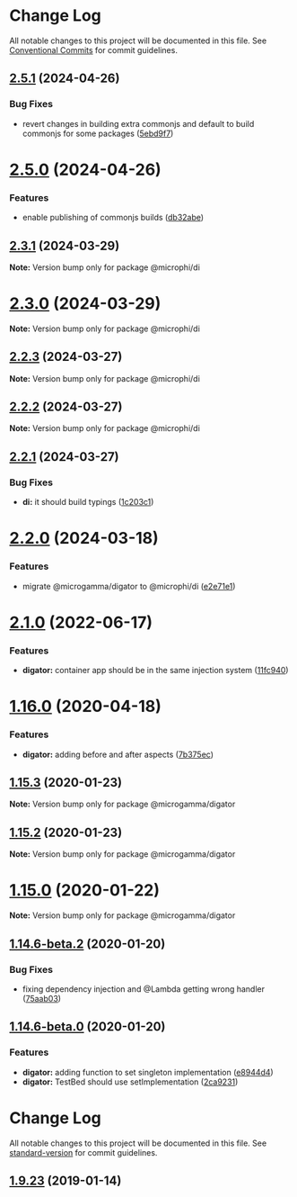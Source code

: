 # Change Log

All notable changes to this project will be documented in this file.
See [Conventional Commits](https://conventionalcommits.org) for commit guidelines.

## [2.5.1](https://github.com/microph1/microphi/compare/v2.5.0...v2.5.1) (2024-04-26)


### Bug Fixes

* revert changes in building extra commonjs and default to build commonjs for some packages ([5ebd9f7](https://github.com/microph1/microphi/commit/5ebd9f72ec43171495d709f09deaf507c08bfdc7))





# [2.5.0](https://github.com/microph1/microphi/compare/v2.4.0...v2.5.0) (2024-04-26)


### Features

* enable publishing of commonjs builds ([db32abe](https://github.com/microph1/microphi/commit/db32abe5c1680b83ecd886b382011d834ed2006f))





## [2.3.1](https://github.com/microph1/microphi/compare/v2.3.0...v2.3.1) (2024-03-29)

**Note:** Version bump only for package @microphi/di





# [2.3.0](https://github.com/microph1/microphi/compare/v2.2.3...v2.3.0) (2024-03-29)

**Note:** Version bump only for package @microphi/di





## [2.2.3](https://github.com/microph1/microphi/compare/v2.2.2...v2.2.3) (2024-03-27)

**Note:** Version bump only for package @microphi/di





## [2.2.2](https://github.com/microph1/microphi/compare/v2.2.1...v2.2.2) (2024-03-27)

**Note:** Version bump only for package @microphi/di





## [2.2.1](https://github.com/microph1/microphi/compare/v2.2.0...v2.2.1) (2024-03-27)


### Bug Fixes

* **di:** it should build typings ([1c203c1](https://github.com/microph1/microphi/commit/1c203c1dec314642cc2d86f1876ee3038cc216e6))





# [2.2.0](https://github.com/microph1/microphi/compare/v1.2.0...v2.2.0) (2024-03-18)


### Features

* migrate @microgamma/digator to @microphi/di ([e2e71e1](https://github.com/microph1/microphi/commit/e2e71e117411efdb6f2372fee086caaa31f0d234))





# [2.1.0](https://github.com/microgamma/microgamma/compare/v2.0.0...v2.1.0) (2022-06-17)


### Features

* **digator:** container app should be in the same injection system ([11fc940](https://github.com/microgamma/microgamma/commit/11fc9401bd3f7ed2c01fd027a36b528bad423b1d))





# [1.16.0](https://github.com/microgamma/microgamma/compare/v1.15.3...v1.16.0) (2020-04-18)


### Features

* **digator:** adding before and after aspects ([7b375ec](https://github.com/microgamma/microgamma/commit/7b375ecab6ab5413d2f7bc998c4d536d547decee))





## [1.15.3](https://github.com/davidecavaliere/-microgamma/compare/v1.15.2...v1.15.3) (2020-01-23)

**Note:** Version bump only for package @microgamma/digator





## [1.15.2](https://github.com/davidecavaliere/-microgamma/compare/v1.15.1...v1.15.2) (2020-01-23)

**Note:** Version bump only for package @microgamma/digator





# [1.15.0](https://github.com/davidecavaliere/-microgamma/compare/v1.14.6-beta.3...v1.15.0) (2020-01-22)

**Note:** Version bump only for package @microgamma/digator





## [1.14.6-beta.2](https://github.com/davidecavaliere/-microgamma/compare/v1.14.6-beta.1...v1.14.6-beta.2) (2020-01-20)


### Bug Fixes

* fixing dependency injection and @Lambda getting wrong handler ([75aab03](https://github.com/davidecavaliere/-microgamma/commit/75aab03be4acdf6ca91bd62d7b5b9a2a96a5795b))





## [1.14.6-beta.0](https://github.com/davidecavaliere/-microgamma/compare/v1.14.5...v1.14.6-beta.0) (2020-01-20)


### Features

* **digator:** adding function to set singleton implementation ([e8944d4](https://github.com/davidecavaliere/-microgamma/commit/e8944d4edfeeab7aa9967a3d9d6f817fb52cd4e3))
* **digator:** TestBed should use setImplementation ([2ca9231](https://github.com/davidecavaliere/-microgamma/commit/2ca92318f44ad7ca46478102fa445746ef820e05))





# Change Log

All notable changes to this project will be documented in this file. See [standard-version](https://github.com/conventional-changelog/standard-version) for commit guidelines.

<a name="1.9.23"></a>
## [1.9.23](https://github.com/davidecavaliere/apigator/compare/v0.0.3...v1.9.23) (2019-01-14)
